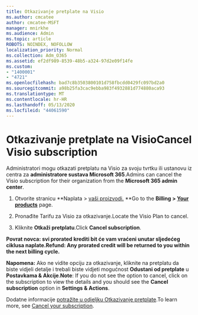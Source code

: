 ```yaml
---
title: Otkazivanje pretplate na Visio
ms.author: cmcatee
author: cmcatee-MSFT
manager: mnirkhe
ms.audience: Admin
ms.topic: article
ROBOTS: NOINDEX, NOFOLLOW
localization_priority: Normal
ms.collection: Adm_O365
ms.assetid: ef2df989-8539-48b5-a324-97d2e09f14fe
ms.custom:
- "1400001"
- "4721"
ms.openlocfilehash: bad7c8b3503800101d758fbcdd0429fc097bd2a0
ms.sourcegitcommit: a98b25fa3cac9ebba983f4932881d774880aca93
ms.translationtype: MT
ms.contentlocale: hr-HR
ms.lasthandoff: 05/13/2020
ms.locfileid: "44061590"
---
```

# <a name="cancel-visio-subscription"></a><span data-ttu-id="164c8-102">Otkazivanje pretplate na Visio</span><span class="sxs-lookup"><span data-stu-id="164c8-102">Cancel Visio subscription</span></span>

<span data-ttu-id="164c8-103">Administratori mogu otkazati pretplatu na Visio za svoju tvrtku ili ustanovu iz centra za **administratore sustava Microsoft 365**.</span><span class="sxs-lookup"><span data-stu-id="164c8-103">Admins can cancel the Visio subscription for their organization from the **Microsoft 365 admin center**.</span></span>

1. <span data-ttu-id="164c8-104">Otvorite stranicu \*\*Naplata > [vaši proizvodi.](https://go.microsoft.com/fwlink/p/?linkid=842054) \*\*</span><span class="sxs-lookup"><span data-stu-id="164c8-104">Go to the **Billing > [Your products](https://go.microsoft.com/fwlink/p/?linkid=842054)** page.</span></span>

2. <span data-ttu-id="164c8-105">Pronađite Tarifu za Visio za otkazivanje.</span><span class="sxs-lookup"><span data-stu-id="164c8-105">Locate the Visio Plan to cancel.</span></span>

3. <span data-ttu-id="164c8-106">Kliknite **Otkaži pretplatu**.</span><span class="sxs-lookup"><span data-stu-id="164c8-106">Click **Cancel subscription**.</span></span>

<span data-ttu-id="164c8-107">**Povrat novca: svi prorated krediti bit će vam vraćeni unutar sljedećeg ciklusa naplate.**</span><span class="sxs-lookup"><span data-stu-id="164c8-107">**Refund: Any prorated credit will be returned to you within the next billing cycle.**</span></span>

<span data-ttu-id="164c8-108">**Napomena:** Ako ne vidite opciju za otkazivanje, kliknite na pretplatu da biste vidjeli detalje i trebali biste vidjeti mogućnost **Odustani od pretplate** u **Postavkama & Akcije**.</span><span class="sxs-lookup"><span data-stu-id="164c8-108">**Note**: If you do not see the option to cancel, click on the subscription to view the details and you should see the **Cancel subscription** option in **Settings & Actions**.</span></span>

<span data-ttu-id="164c8-109">Dodatne informacije [potražite u odjeljku Otkazivanje pretplate](https://docs.microsoft.com/microsoft-365/commerce/subscriptions/cancel-your-subscription).</span><span class="sxs-lookup"><span data-stu-id="164c8-109">To learn more, see [Cancel your subscription](https://docs.microsoft.com/microsoft-365/commerce/subscriptions/cancel-your-subscription).</span></span>
